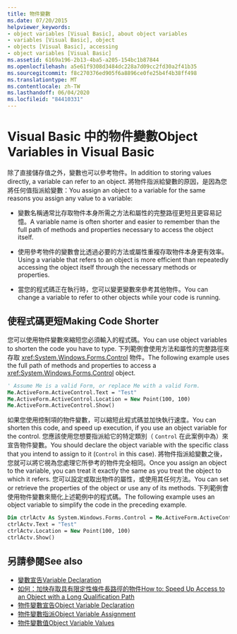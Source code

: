 ```yaml
---
title: 物件變數
ms.date: 07/20/2015
helpviewer_keywords:
- object variables [Visual Basic], about object variables
- variables [Visual Basic], object
- objects [Visual Basic], accessing
- object variables [Visual Basic]
ms.assetid: 6169a196-2b13-4ba5-a205-154bc1b87844
ms.openlocfilehash: a5e61f9308d3484dc228a7d09cc2fd30a2f41b35
ms.sourcegitcommit: f8c270376ed905f6a8896ce0fe25b4f4b38ff498
ms.translationtype: MT
ms.contentlocale: zh-TW
ms.lasthandoff: 06/04/2020
ms.locfileid: "84410331"
---
```

# <a name="object-variables-in-visual-basic"></a><span data-ttu-id="d4ecd-102">Visual Basic 中的物件變數</span><span class="sxs-lookup"><span data-stu-id="d4ecd-102">Object Variables in Visual Basic</span></span>

<span data-ttu-id="d4ecd-103">除了直接儲存值之外，變數也可以參考物件。</span><span class="sxs-lookup"><span data-stu-id="d4ecd-103">In addition to storing values directly, a variable can refer to an object.</span></span> <span data-ttu-id="d4ecd-104">將物件指派給變數的原因，是因為您將任何值指派給變數：</span><span class="sxs-lookup"><span data-stu-id="d4ecd-104">You assign an object to a variable for the same reasons you assign any value to a variable:</span></span>

- <span data-ttu-id="d4ecd-105">變數名稱通常比存取物件本身所需之方法和屬性的完整路徑更短且更容易記憶。</span><span class="sxs-lookup"><span data-stu-id="d4ecd-105">A variable name is often shorter and easier to remember than the full path of methods and properties necessary to access the object itself.</span></span>

- <span data-ttu-id="d4ecd-106">使用參考物件的變數會比透過必要的方法或屬性重複存取物件本身更有效率。</span><span class="sxs-lookup"><span data-stu-id="d4ecd-106">Using a variable that refers to an object is more efficient than repeatedly accessing the object itself through the necessary methods or properties.</span></span>

- <span data-ttu-id="d4ecd-107">當您的程式碼正在執行時，您可以變更變數來參考其他物件。</span><span class="sxs-lookup"><span data-stu-id="d4ecd-107">You can change a variable to refer to other objects while your code is running.</span></span>

## <a name="making-code-shorter"></a><span data-ttu-id="d4ecd-108">使程式碼更短</span><span class="sxs-lookup"><span data-stu-id="d4ecd-108">Making Code Shorter</span></span>

<span data-ttu-id="d4ecd-109">您可以使用物件變數來縮短您必須輸入的程式碼。</span><span class="sxs-lookup"><span data-stu-id="d4ecd-109">You can use object variables to shorten the code you have to type.</span></span> <span data-ttu-id="d4ecd-110">下列範例會使用方法和屬性的完整路徑來存取 <xref:System.Windows.Forms.Control> 物件。</span><span class="sxs-lookup"><span data-stu-id="d4ecd-110">The following example uses the full path of methods and properties to access a <xref:System.Windows.Forms.Control> object.</span></span>

```vb
' Assume Me is a valid Form, or replace Me with a valid Form.
Me.ActiveForm.ActiveControl.Text = "Test"
Me.ActiveForm.ActiveControl.Location = New Point(100, 100)
Me.ActiveForm.ActiveControl.Show()
```

<span data-ttu-id="d4ecd-111">如果您使用控制項的物件變數，可以縮短此程式碼並加快執行速度。</span><span class="sxs-lookup"><span data-stu-id="d4ecd-111">You can shorten this code, and speed up execution, if you use an object variable for the control.</span></span> <span data-ttu-id="d4ecd-112">您應該使用您想要指派給它的特定類別（ `Control` 在此案例中為）來宣告物件變數。</span><span class="sxs-lookup"><span data-stu-id="d4ecd-112">You should declare the object variable with the specific class that you intend to assign to it (`Control` in this case).</span></span> <span data-ttu-id="d4ecd-113">將物件指派給變數之後，您就可以將它視為您處理它所參考的物件完全相同。</span><span class="sxs-lookup"><span data-stu-id="d4ecd-113">Once you assign an object to the variable, you can treat it exactly the same as you treat the object to which it refers.</span></span> <span data-ttu-id="d4ecd-114">您可以設定或取出物件的屬性，或使用其任何方法。</span><span class="sxs-lookup"><span data-stu-id="d4ecd-114">You can set or retrieve the properties of the object or use any of its methods.</span></span> <span data-ttu-id="d4ecd-115">下列範例會使用物件變數來簡化上述範例中的程式碼。</span><span class="sxs-lookup"><span data-stu-id="d4ecd-115">The following example uses an object variable to simplify the code in the preceding example.</span></span>

```vb
Dim ctrlActv As System.Windows.Forms.Control = Me.ActiveForm.ActiveControl
ctrlActv.Text = "Test"
ctrlActv.Location = New Point(100, 100)
ctrlActv.Show()
```

## <a name="see-also"></a><span data-ttu-id="d4ecd-116">另請參閱</span><span class="sxs-lookup"><span data-stu-id="d4ecd-116">See also</span></span>

- [<span data-ttu-id="d4ecd-117">變數宣告</span><span class="sxs-lookup"><span data-stu-id="d4ecd-117">Variable Declaration</span></span>](variable-declaration.md)
- [<span data-ttu-id="d4ecd-118">如何：加快存取具有限定性條件長路徑的物件</span><span class="sxs-lookup"><span data-stu-id="d4ecd-118">How to: Speed Up Access to an Object with a Long Qualification Path</span></span>](how-to-speed-up-access-to-an-object-with-a-long-qualification-path.md)
- [<span data-ttu-id="d4ecd-119">物件變數宣告</span><span class="sxs-lookup"><span data-stu-id="d4ecd-119">Object Variable Declaration</span></span>](object-variable-declaration.md)
- [<span data-ttu-id="d4ecd-120">物件變數指派</span><span class="sxs-lookup"><span data-stu-id="d4ecd-120">Object Variable Assignment</span></span>](object-variable-assignment.md)
- [<span data-ttu-id="d4ecd-121">物件變數值</span><span class="sxs-lookup"><span data-stu-id="d4ecd-121">Object Variable Values</span></span>](object-variable-values.md)
